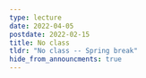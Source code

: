 ```yaml
---
type: lecture
date: 2022-04-05
postdate: 2022-02-15
title: No class
tldr: "No class -- Spring break"
hide_from_announcments: true
---
```


